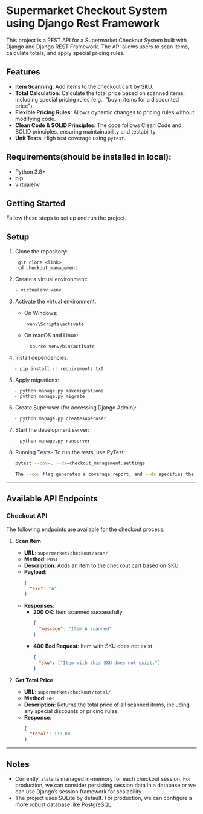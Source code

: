 # Supermarket Checkout System using Django Rest Framework

This project is a REST API for a Supermarket Checkout System built with Django and Django REST Framework. The API allows users to scan items, calculate totals, and apply special pricing rules.

## Features
- **Item Scanning**: Add items to the checkout cart by SKU.
- **Total Calculation**: Calculate the total price based on scanned items, including special pricing rules (e.g., "buy n items for a discounted price").
- **Flexible Pricing Rules**: Allows dynamic changes to pricing rules without modifying code.
- **Clean Code & SOLID Principles**: The code follows Clean Code and SOLID principles, ensuring maintainability and testability.
- **Unit Tests**: High test coverage using `pytest`.

## Requirements(should be installed in local):

- Python 3.8+
- pip
- virtualenv

## Getting Started

Follow these steps to set up and run the project.

## Setup

1. Clone the repository:
   ```
    git clone <link>
    cd checkout_management
   ```

2. Create a virtual environment:
   ```
   - virtualenv venv
   ```

3. Activate the virtual environment:
   - On Windows:
      ```
       venv\Scripts\activate
      ```
  
   - On macOS and Linux:
     ```
       source venv/bin/activate
     ```
  
4. Install dependencies:
```
   - pip install -r requirements.txt
```

5. Apply migrations:
```
   - python manage.py makemigrations
   - python manage.py migrate
```

6. Create Superuser (for accessing Django Admin):
```
   - python manage.py createsuperuser
```

7. Start the development server:
```
   - python manage.py runserver
```

8. Running Tests- To run the tests, use PyTest:
    ```bash
    pytest --cov=. --ds=checkout_management.settings

    The --cov flag generates a coverage report, and --ds specifies the Django settings module for pytest.
    ```
---

## Available API Endpoints

### Checkout API

The following endpoints are available for the checkout process:

1. **Scan Item**

   - **URL**: `supermarket/checkout/scan/`
   - **Method**: `POST`
   - **Description**: Adds an item to the checkout cart based on SKU.
   - **Payload**:
     ```json
     {
       "sku": "A"
     }
     ```
   - **Responses**:
     - **200 OK**: Item scanned successfully.
       ```json
       {
         "message": "Item A scanned"
       }
       ```
     - **400 Bad Request**: Item with SKU does not exist.
       ```json
       {
         "sku": ["Item with this SKU does not exist."]
       }
       ```

2. **Get Total Price**

   - **URL**: `supermarket/checkout/total/`
   - **Method**: `GET`
   - **Description**: Returns the total price of all scanned items, including any special discounts or pricing rules.
   - **Response**:
     ```json
     {
       "total": 130.00
     }
     ```
---

## Notes
- Currently, state is managed in-memory for each checkout session. For production, we can consider persisting session data in a database or we can use Django’s session framework for scalability.
- The project uses SQLite by default. For production, we can configure a more robust database like PostgreSQL.